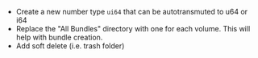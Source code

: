 * Create a new number type `ui64` that can be autotransmuted to u64 or i64
* Replace the "All Bundles" directory with one for each volume. This will help with bundle creation.
* Add soft delete (i.e. trash folder)
